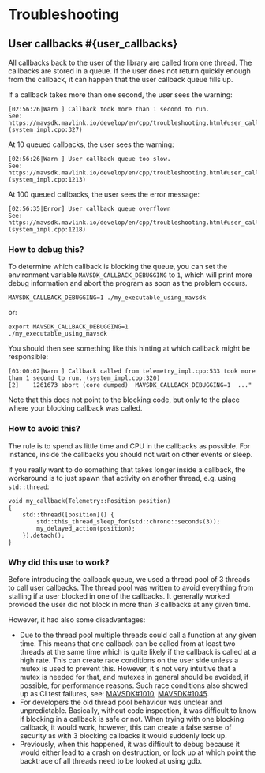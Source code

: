 # Troubleshooting

## User callbacks #{user_callbacks}

All callbacks back to the user of the library are called from one thread. The callbacks are stored in a queue. If the user does not return quickly enough from the callback, it can happen that the user callback queue fills up.

If a callback takes more than one second, the user sees the warning:
```
[02:56:26|Warn ] Callback took more than 1 second to run.
See: https://mavsdk.mavlink.io/develop/en/cpp/troubleshooting.html#user_callbacks (system_impl.cpp:327)
```

At 10 queued callbacks, the user sees the warning:
```
[02:56:26|Warn ] User callback queue too slow.
See: https://mavsdk.mavlink.io/develop/en/cpp/troubleshooting.html#user_callbacks (system_impl.cpp:1213)
```
At 100 queued callbacks, the user sees the error message:
```
[02:56:35|Error] User callback queue overflown
See: https://mavsdk.mavlink.io/develop/en/cpp/troubleshooting.html#user_callbacks (system_impl.cpp:1218)
```

### How to debug this?

To determine which callback is blocking the queue, you can set the environment variable `MAVSDK_CALLBACK_DEBUGGING` to `1`, which will print more debug information and abort the program as soon as the problem occurs.

```
MAVSDK_CALLBACK_DEBUGGING=1 ./my_executable_using_mavsdk
```
or:
```
export MAVSDK_CALLBACK_DEBUGGING=1
./my_executable_using_mavsdk
```

You should then see something like this hinting at which callback might be responsible:
```
[03:00:02|Warn ] Callback called from telemetry_impl.cpp:533 took more than 1 second to run. (system_impl.cpp:320)
[2]    1261673 abort (core dumped)  MAVSDK_CALLBACK_DEBUGGING=1  ..."
```

Note that this does not point to the blocking code, but only to the place where your blocking callback was called.

### How to avoid this?

The rule is to spend as little time and CPU in the callbacks as possible.
For instance, inside the callbacks you should not wait on other events or sleep.

If you really want to do something that takes longer inside a callback, the workaround is to just spawn that activity on another thread, e.g. using `std::thread`:

```
void my_callback(Telemetry::Position position)
{
    std::thread([position]() {
        std::this_thread_sleep_for(std::chrono::seconds(3));
        my_delayed_action(position);
    }).detach();
}
```

### Why did this use to work?

Before introducing the callback queue, we used a thread pool of 3 threads to call user callbacks.
The thread pool was written to avoid everything from stalling if a user blocked in one of the callbacks.
It generally worked provided the user did not block in more than 3 callbacks at any given time.

However, it had also some disadvantages:

- Due to the thread pool multiple threads could call a function at any given time.
  This means that one callback can be called from at least two threads at the same time which is quite likely if the callback is called at a high rate.
  This can create race conditions on the user side unless a mutex is used to prevent this.
  However, it's not very intuitive that a mutex is needed for that, and mutexes in general should be avoided, if possible, for performance reasons.
  Such race conditions also showed up as CI test failures, see: [MAVSDK#1010](https://github.com/mavlink/MAVSDK/issues/1010), [MAVSDK#1045](https://github.com/mavlink/MAVSDK/issues/1045).
- For developers the old thread pool behaviour was unclear and unpredictable.
  Basically, without code inspection, it was difficult to know if blocking in a callback is safe or not.
  When trying with one blocking callback, it would work, however, this can create a false sense of security as with 3 blocking callbacks it would suddenly lock up.
- Previously, when this happened, it was difficult to debug because it would either lead to a crash on destruction, or lock up at which point the backtrace of all threads need to be looked at using gdb.
